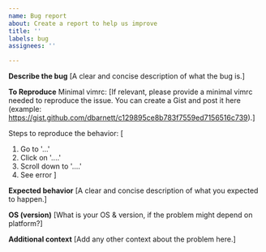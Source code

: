```yaml
---
name: Bug report
about: Create a report to help us improve
title: ''
labels: bug
assignees: ''

---
```


**Describe the bug**
[A clear and concise description of what the bug is.]

**To Reproduce**
Minimal vimrc:
[If relevant, please provide a minimal vimrc needed to reproduce the issue. You can create a Gist and post it here (example: https://gist.github.com/dbarnett/c129895ce8b783f7559ed7156516c739).]

Steps to reproduce the behavior:
[
1. Go to '...'
2. Click on '....'
3. Scroll down to '....'
4. See error
]

**Expected behavior**
[A clear and concise description of what you expected to happen.]

**OS (version)**
[What is your OS & version, if the problem might depend on platform?]

**Additional context**
[Add any other context about the problem here.]
